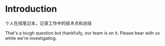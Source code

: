 # Introduction

个人在线笔记本，记录工作中的技术点和总结

That's a tough question but thankfully, our team is on it. Please bear with us while we're investigating.





